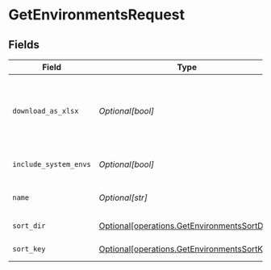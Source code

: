 # GetEnvironmentsRequest


## Fields

| Field                                                                                                | Type                                                                                                 | Required                                                                                             | Description                                                                                          |
| ---------------------------------------------------------------------------------------------------- | ---------------------------------------------------------------------------------------------------- | ---------------------------------------------------------------------------------------------------- | ---------------------------------------------------------------------------------------------------- |
| `download_as_xlsx`                                                                                   | *Optional[bool]*                                                                                     | :heavy_minus_sign:                                                                                   | When true, the API will return an xlsx file, and pagination will be ignored                          |
| `include_system_envs`                                                                                | *Optional[bool]*                                                                                     | :heavy_minus_sign:                                                                                   | include systems environments                                                                         |
| `name`                                                                                               | *Optional[str]*                                                                                      | :heavy_minus_sign:                                                                                   | Filter environments by name                                                                          |
| `sort_dir`                                                                                           | [Optional[operations.GetEnvironmentsSortDir]](undefined/models/operations/getenvironmentssortdir.md) | :heavy_minus_sign:                                                                                   | sorting direction                                                                                    |
| `sort_key`                                                                                           | [Optional[operations.GetEnvironmentsSortKey]](undefined/models/operations/getenvironmentssortkey.md) | :heavy_minus_sign:                                                                                   | Environment sort key                                                                                 |